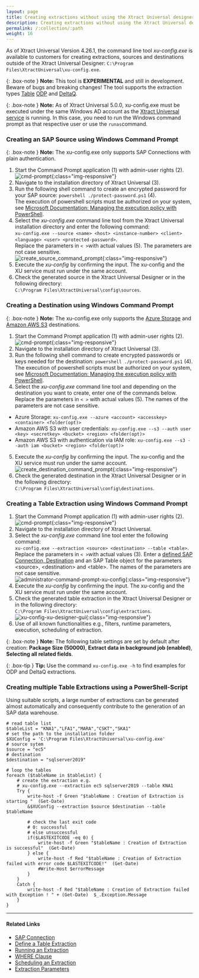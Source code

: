 ```yaml
---
layout: page
title: Creating extractions without using the Xtract Universal designer GUI
description: Creating extractions without using the Xtract Universal designer GUI
permalink: /:collection/:path
weight: 16
---
```

As of Xtract Universal Version 4.26.1, the command line tool *xu-config.exe* is available to customers for creating extractions, sources and destinations outside of the Xtract Universal Designer: `C:\Program Files\XtractUniversal\xu-config.exe`.

{: .box-note }
**Note:** This tool is **EXPERIMENTAL** and still in development. Beware of bugs and breaking changes! 
The tool supports the extraction types [Table](https://help.theobald-software.com/en/xtract-universal/table) [ODP](https://help.theobald-software.com/en/xtract-universal/odp) and [DeltaQ](https://help.theobald-software.com/en/xtract-universal/datasource-deltaq).

{: .box-note }
**Note:** As of Xtract Universal 5.0.0, xu-config.exe must be executed under the same Windows AD account as the [Xtract Universal service](https://help.theobald-software.com/en/xtract-universal/advanced-techniques/service-account) is running. In this case, you need to run the Windows command prompt as that respective user or use the ```runas```command.


### Creating an SAP Source using Windows Command Prompt

{: .box-note }
**Note:** The xu-config.exe only supports SAP Connections with plain authentication.

1. Start the Command Prompt application (1) with admin-user rights (2). 
![cmd-prompt](/img/contents/cmd_prompt.png){:class="img-responsive"}
2. Navigate to the installation directory of Xtract Universal (3).
3. Run the following shell command to create an encrypted password for your SAP source: `powershell ./protect-password.ps1` (4). <br>
The execution of powershell scripts must be authorized on your system, see [Microsoft Documentation: Managing the execution policy with PowerShell](https://docs.microsoft.com/en-us/powershell/module/microsoft.powershell.core/about/about_execution_policies?view=powershell-7.2#managing-the-execution-policy-with-powershell).
4. Select the *xu-config.exe* command line tool from the Xtract Universal installation directory and enter the following command: <br>
`xu-config.exe --source <name> <host> <instance-number> <client> <language> <user> <protected-password>`.<br>
Replace the parameters in `< >`with actual values (5). The parameters are not case sensitive.<br>
![create_source_command_prompt](/img/contents/create_source_command_prompt.png){:class="img-responsive"}
5. Execute the *xu-config* by confirming the input. The xu-config and the XU service must run under the same account.
6. Check the generated source in the Xtract Universal Designer or in the following directory: <br>`C:\Program Files\XtractUniversal\config\sources`.

### Creating a Destination using Windows Command Prompt

{: .box-note }
**Note:** The xu-config.exe only supports the [Azure Storage](https://help.theobald-software.com/en/xtract-universal/destinations/azure-storage#destination-details) and [Amazon AWS S3](https://help.theobald-software.com/en/xtract-universal/destinations/amazon-aws-s3#destination-details) destinations.

1. Start the Command Prompt application (1) with admin-user rights (2). 
![cmd-prompt](/img/contents/cmd_prompt.png){:class="img-responsive"}
2. Navigate to the installation directory of Xtract Universal (3).
3. Run the following shell command to create encrypted passwords or keys needed for the destination: `powershell ./protect-password.ps1` (4). <br>
The execution of powershell scripts must be authorized on your system, see [Microsoft Documentation: Managing the execution policy with PowerShell](https://docs.microsoft.com/en-us/powershell/module/microsoft.powershell.core/about/about_execution_policies?view=powershell-7.2#managing-the-execution-policy-with-powershell).
4. Select the *xu-config.exe* command line tool and depending on the destination you want to create, enter one of the commands below. Replace the parameters in `< >` with actual values (5). The names of the parameters are not case sensitive.<br>
- Azure Storage: `xu-config.exe --azure <account> <accesskey> <container> <folder(opt)>`<br>
- Amazon AWS S3 with user credentials: `xu-config.exe --s3 --auth user <key> <secretkey> <bucket> <region> <folder(opt)>`<br>
- Amazon AWS S3 with authentication via IAM role: `xu-config.exe --s3 --auth iam <bucket> <region> <folder(opt)>`<br>
5. Execute the *xu-config* by confirming the input. The xu-config and the XU service must run under the same account.<br>
![create_destination_command_prompt](/img/contents/create_destination_command_prompt.png){:class="img-responsive"}
6. Check the generated destination in the Xtract Universal Designer or in the following directory: <br>`C:\Program Files\XtractUniversal\config\destinations`.

### Creating a Table Extraction using Windows Command Prompt
1. Start the Command Prompt application (1) with admin-user rights (2). 
![cmd-prompt](/img/contents/cmd_prompt.png){:class="img-responsive"}
2. Navigate to the installation directory of Xtract Universal.
3. Select the *xu-config.exe* command line tool enter the following command: <br>`xu-config.exe --extraction <source> <destination> --table <table>`.
Replace the parameters in `< >`with actual values (3). 
Enter a [defined SAP Connection, Destination](https://help.theobald-software.com/en/xtract-universal/advanced-techniques/backup-and-migration#configuration-files) and an SAP Table object for the parameters \<source\>, \<destination\> and \<table\>. 
The names of the parameters are not case sensitive. <br>
![administrator-command-prompt-xu-config](/img/contents/administrator-command-prompt-xu-config.png){:class="img-responsive"}
4. Execute the *xu-config* by confirming the input. The xu-config and the XU service must run under the same account.
5. Check the generated table extraction in the Xtract Universal Designer or in the following directory: <br>`C:\Program Files\XtractUniversal\config\extractions`.
![xu-config-xu-designer-gui](/img/contents/xu-config-xu-designer-gui.png){:class="img-responsive"} 
6. Use of all known functionalities e.g., filters, runtime parameters, execution, scheduling of extraction.

{: .box-note }
**Note:** The following table settings are set by default after creation: **Package Size (50000)**, **Extract data in background job (enabled)**, **Selecting all related fields**.

{: .box-tip }
**Tip:** Use the command `xu-config.exe -h` to find examples for ODP and DeltaQ extractions.

### Creating multiple Table Extractions using a PowerShell-Script
Using suitable scripts, a large number of extractions can be generated almost automatically and consequently contribute to the generation of an SAP data warehouse.

```shell
# read table list
$tableList = "KNA1","LFA1","MARA","CSKT","SKA1"
# set the path to the installation folder
$XUConfig = 'C:\Program Files\XtractUniversal\xu-config.exe'
# source sytem
$source = "ec5"
# destination
$destination = "sqlserver2019"

# loop the tables
foreach ($tableName in $tableList) {
    # create the extraction e.g.
    # xu-config.exe --extraction ec5 sqlserver2019 --table KNA1 
	Try {	    	        
		write-host -f Green "$tableName : Creation of Extraction is starting "  (Get-Date)            			
	    &$XUConfig --extraction $source $destination --table $tableName    
	    
	    # check the last exit code
	    # 0: successful
	    # else unsuccessful
	    if($LASTEXITCODE -eq 0) {                           
			write-host -f Green "$tableName : Creation of Extraction  is successful"  (Get-Date)            
	    } else {           
	        write-host -f Red "$tableName : Creation of Extraction failed with error code $LASTEXITCODE!"  (Get-Date)
	        #Write-Host $errorMessage
	    }                
	}
	Catch {
		write-host -f Red "$tableName : Creation of Extraction failed with Exception ! " + (Get-Date)  $_.Exception.Message
	}    	  
}
```


*****
#### Related Links
 - [SAP Connection](https://help.theobald-software.com/en/xtract-universal/introduction/sap-connection#creating-an-sap-connection)
 - [Define a Table Extraction](https://help.theobald-software.com/en/xtract-universal/getting-started/define-a-table-extraction#adding-tables)
 - [Running an Extraction](https://help.theobald-software.com/en/xtract-universal/getting-started/run-an-extraction)
 - [WHERE Clause](https://help.theobald-software.com/en/xtract-universal/table/where-clause)
 - [Scheduling an Extraction](https://help.theobald-software.com/en/xtract-universal/advanced-techniques/scheduling_extraction)
 - [Extraction Parameters](https://help.theobald-software.com/en/xtract-universal/advanced-techniques/extraction-parameters)
 